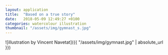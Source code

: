 ```yaml
---
layout: application
title:  "Based on a true story"
date:   2018-05-09 12:49:27 +0100
categories: watercolour illustration
thumbnail: "/assets/img/gymnast_s.jpg"
---
```

![illustration by Vincent Navetat]({{ "/assets/img/gymnast.jpg" | absolute_url }})
